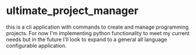 # ultimate_project_manager
this is a cli application with commands to create and manage programming projects. For now I'm implementing python functionality to meet my current needs but in the future I'll look to expand to a general all language configurable application.
